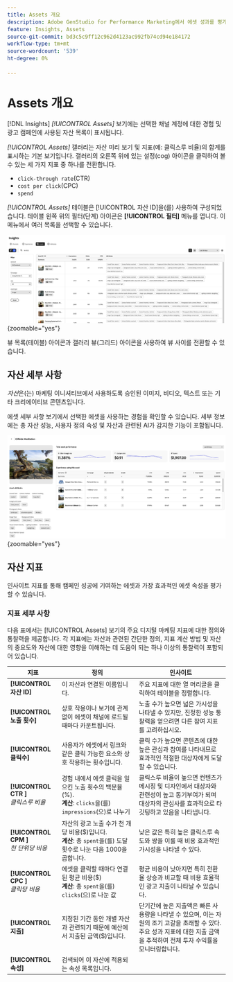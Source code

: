 ```yaml
---
title: Assets 개요
description: Adobe GenStudio for Performance Marketing에서 에셋 성과를 평가하는 방법을 알아봅니다.
feature: Insights, Assets
source-git-commit: bd3c5c9ff12c962d4123ac992fb74cd94e184172
workflow-type: tm+mt
source-wordcount: '539'
ht-degree: 0%

---
```


# Assets 개요

[!DNL Insights] _[!UICONTROL Assets]_ 보기에는 선택한 채널 계정에 대한 경험 및 광고 캠페인에 사용된 자산 목록이 표시됩니다.

_[!UICONTROL Assets]_ 갤러리는 자산 미리 보기 및 지표(예: 클릭스루 비율)의 합계를 표시하는 기본 보기입니다. 갤러리의 오른쪽 위에 있는 설정(cog) 아이콘을 클릭하여 볼 수 있는 세 가지 지표 중 하나를 전환합니다.

- `click-through rate`(CTR)
- `cost per click`(CPC)
- `spend`

_[!UICONTROL Assets]_ 테이블은 [!UICONTROL 자산 ID]을(를) 사용하여 구성되었습니다. 테이블 왼쪽 위의 필터(단계) 아이콘은 **[!UICONTROL 필터]** 메뉴를 엽니다. 이 메뉴에서 여러 목록을 선택할 수 있습니다.

![Assets 필터 및 테이블](/help/assets/insights-assets-filter.png){zoomable="yes"}

뷰 목록(테이블) 아이콘과 갤러리 뷰(그리드) 아이콘을 사용하여 뷰 사이를 전환할 수 있습니다.

## 자산 세부 사항

_자산_&#x200B;은(는) 마케팅 이니셔티브에서 사용하도록 승인된 이미지, 비디오, 텍스트 또는 기타 크리에이티브 콘텐츠입니다.

에셋 세부 사항 보기에서 선택한 에셋을 사용하는 경험을 확인할 수 있습니다. 세부 정보에는 총 자산 성능, 사용자 정의 속성 및 자산과 관련된 AI가 감지한 기능이 포함됩니다.

![자산 세부 정보](/help/assets/insights-asset-details.png){zoomable="yes"}

## 자산 지표

인사이트 지표를 통해 캠페인 성공에 기여하는 에셋과 가장 효과적인 에셋 속성을 평가할 수 있습니다.

### 지표 세부 사항

다음 표에서는 [!UICONTROL Assets] 보기의 주요 디지털 마케팅 지표에 대한 정의와 통찰력을 제공합니다. 각 지표에는 자산과 관련된 간단한 정의, 지표 계산 방법 및 자산의 중요도와 자산에 대한 영향을 이해하는 데 도움이 되는 하나 이상의 통찰력이 포함되어 있습니다.

| 지표 | 정의 | 인사이트 |
| ---------------------- | ----------------------------- | -------------------------------- |
| **[!UICONTROL 자산 ID]** | 이 자산과 연결된 이름입니다. | 주요 지표에 대한 열 머리글을 클릭하여 테이블을 정렬합니다. |
| **[!UICONTROL 노출 횟수]** | 상호 작용이나 보기에 관계없이 에셋이 채널에 로드될 때마다 카운트됩니다. | 노출 수가 높으면 넓은 가시성을 나타낼 수 있지만, 진정한 성능 통찰력을 얻으려면 다른 참여 지표를 고려하십시오. |
| **[!UICONTROL 클릭수]** | 사용자가 에셋에서 링크와 같은 클릭 가능한 요소와 상호 작용하는 횟수입니다. | 클릭 수가 높으면 콘텐츠에 대한 높은 관심과 참여를 나타내므로 효과적인 적절한 대상자에게 도달할 수 있습니다. |
| **[!UICONTROL CTR &#x200B;]**<br>_클릭스루 비율_ | 경험 내에서 에셋 클릭을 일으킨 노출 횟수의 백분율(%).<br>**계산**: `clicks`을(를) `impressions`(으)로 나누기 | 클릭스루 비율이 높으면 컨텐츠가 메시징 및 디자인에서 대상자와 관련성이 높고 동기부여가 되며 대상자의 관심사를 효과적으로 타깃팅하고 있음을 나타냅니다. |
| **[!UICONTROL CPM &#x200B;]**<br>_천 단위당 비용_ | 자산의 광고 노출 수가 천 개당 비용($)입니다.<br>**계산**: 총 `spent`을(를) 도달 횟수로 나눈 다음 1000을 곱합니다. | 낮은 값은 특히 높은 클릭스루 속도와 쌍을 이룰 때 비용 효과적인 가시성을 나타낼 수 있다. |
| **[!UICONTROL CPC &#x200B;]**<br>_클릭당 비용_ | 에셋을 클릭할 때마다 연결된 평균 비용($)<br>**계산**: 총 `spent`을(를) `clicks`(으)로 나눈 값 | 평균 비용이 낮아지면 특히 전환율 상승과 비교할 때 비용 효율적인 광고 지출이 나타날 수 있습니다. |
| **[!UICONTROL 지출]** | 지정된 기간 동안 개별 자산과 관련되기 때문에 예산에서 지출된 금액($)입니다. | 단기간에 높은 지출액은 빠른 사용량을 나타낼 수 있으며, 이는 자원의 조기 고갈을 초래할 수 있다. 주요 성과 지표에 대한 지출 금액을 추적하여 전체 투자 수익률을 모니터링합니다. |
| **[!UICONTROL 속성]** | 검색되어 이 자산에 적용되는 속성 목록입니다. | |
